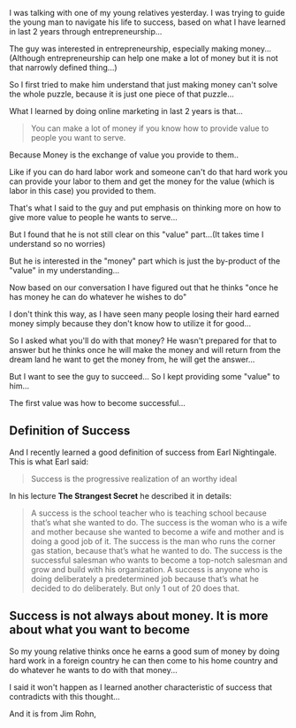 I was talking with one of my young relatives yesterday. I was trying to guide the young man to navigate his life to success, based on what I have learned in last 2 years through entrepreneurship...

The guy was interested in entrepreneurship, especially making money...(Although entrepreneurship can help one make a lot of money but it is not that narrowly defined thing...)

So I first tried to make him understand that just making money can't solve the whole puzzle, because it is just one piece of that puzzle...

What I learned by doing online marketing in last 2 years is that...

> You can make a lot of money if you know how to provide value to people you want to serve.

Because Money is the exchange of value you provide to them..

Like if you can do hard labor work and someone can't do that hard work you can provide your labor to them and get the money for the value (which is labor in this case) you provided to them.

That's what I said to the guy and put emphasis on thinking more on how to give more value to people he wants to serve...

But I found that he is not still clear on this "value" part...(It takes time I understand so no worries)

But he is interested in the "money" part which is just the by-product of the "value" in my understanding...

Now based on our conversation I have figured out that he thinks "once he has money he can do whatever he wishes to do"

I don't think this way, as I have seen many people losing their hard earned money simply because they don't know how to utilize it for good...

So I asked what you'll do with that money? He wasn't prepared for that to answer but he thinks once he will make the money and will return from the dream land he want to get the money from, he will get the answer...

But I want to see the guy to succeed... So I kept providing some "value" to him...

The first value was how to become successful...

## Definition of Success 

And I recently learned a good definition of success from Earl Nightingale. This is what Earl said:

> Success is the progressive realization of an worthy ideal

In his lecture **The Strangest Secret** he described it in details:

> A success is the school teacher who is teaching school because that’s what she wanted to do. The success is the woman who is a wife and mother because she wanted to become a wife and mother and is doing a good job of it. The success is the man who runs the corner gas station, because that’s what he wanted to do. The success is the successful salesman who wants to become a top-notch salesman and grow and build with his organization. A success is anyone who is doing deliberately a predetermined job because that’s what he decided to do deliberately. But only 1 out of 20 does that.

## Success is not always about money. It is more about what you want to become
So my young relative thinks once he earns a good sum of money by doing hard work in a foreign country he can then come to his home country and do whatever he wants to do with that money...

I said it won't happen as I learned another characteristic of success that contradicts with this thought...

And it is from Jim Rohn, 
